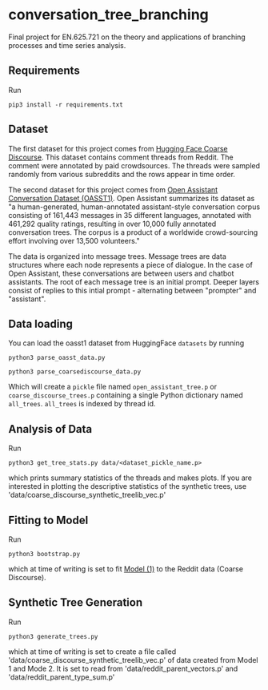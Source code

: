 # conversation_tree_branching
Final project for EN.625.721 on the theory and applications of branching processes and time series analysis. 

## Requirements
Run

`pip3 install -r requirements.txt`

## Dataset
The first dataset for this project comes from [Hugging Face Coarse Discourse](https://huggingface.co/datasets/coarse_discourse). This dataset contains comment threads from Reddit. The comment were annotated by paid crowdsources. The threads  were sampled randomly from various subreddits and the rows appear in time order.

The second dataset for this project comes from [Open Assistant Conversation Dataset (OASST1)](https://huggingface.co/datasets/OpenAssistant/oasst1). Open Assistant summarizes its dataset as "a human-generated, human-annotated assistant-style conversation corpus consisting of 161,443 messages in 35 different languages, annotated with 461,292 quality ratings, resulting in over 10,000 fully annotated conversation trees. The corpus is a product of a worldwide crowd-sourcing effort involving over 13,500 volunteers." 

The data is organized into message trees. Message trees are data structures where each node represents a piece of dialogue. In the case of Open Assistant, these conversations are between users and chatbot assistants. The root of each message tree is an initial prompt. Deeper layers consist of replies to this intial prompt - alternating between "prompter" and "assistant". 

## Data loading
You can load the oasst1 dataset from HuggingFace `datasets` by running

`python3 parse_oasst_data.py`

`python3 parse_coarsediscourse_data.py`

Which will create a `pickle` file named `open_assistant_tree.p` or `coarse_discourse_trees.p` containing a single Python dictionary named `all_trees`. `all_trees` is indexed by thread id.

## Analysis of Data
Run 

`python3 get_tree_stats.py data/<dataset_pickle_name.p>`

which prints summary statistics of the threads and makes plots. If you are interested in plotting the descriptive statistics of the synthetic trees, use 'data/coarse_discourse_synthetic_treelib_vec.p'

## Fitting to Model
Run

`python3 bootstrap.py`

which at time of writing is set to fit [Model (1)](https://arxiv.org/abs/1203.0652) to the Reddit data (Coarse Discourse).

## Synthetic Tree Generation
Run

`python3 generate_trees.py`

which at time of writing is set to create a file called 'data/coarse_discourse_synthetic_treelib_vec.p' of data created from Model 1 and Mode 2. It is set to read from 'data/reddit_parent_vectors.p' and 'data/reddit_parent_type_sum.p'